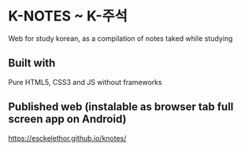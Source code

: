 # K-NOTES ~ K-주석
Web for study korean, as a compilation of notes taked while studying

## Built with
Pure HTML5, CSS3 and JS without frameworks

## Published web (instalable as browser tab full screen app on Android)
https://esckelethor.github.io/knotes/
